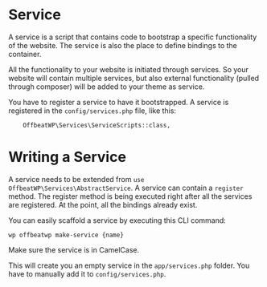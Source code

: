 # Service

A service is a  script that contains code to bootstrap a specific functionality of the website. The service is also the place to define bindings to the container.

All the functionality to your website is initiated through services. So your website will contain multiple services, but also external functionality (pulled through composer) will be added to your theme as service.

You have to register a service to have it bootstrapped. A service is registered in the `config/services.php` file, like this:

```
    OffbeatWP\Services\ServiceScripts::class,
```

# Writing a Service

A service needs to be extended from  `use OffbeatWP\Services\AbstractService`. A service can contain a `register` method. The register method is being executed right after all the services are registered. At the point, all the bindings already exist.

You can easily scaffold a service by executing this CLI command:

```
wp offbeatwp make-service {name}
```

Make sure the service is in CamelCase.

This will create you an empty service in the `app/services.php` folder. You have to manually add it to `config/services.php`.

